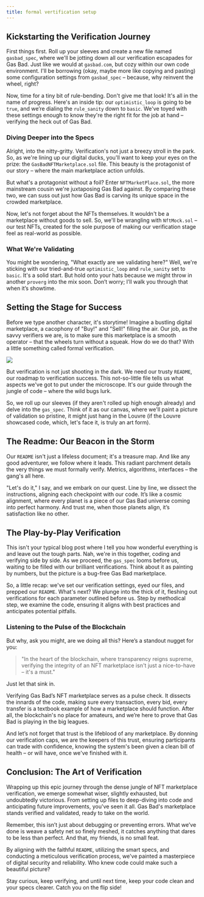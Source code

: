 ```yaml
---
title: formal vertification setup
---
```


## Kickstarting the Verification Journey

First things first. Roll up your sleeves and create a new file named `gasbad_spec`, where we'll be jotting down all our verification escapades for Gas Bad. Just like we would at `gasbad.com`, but cozy within our own code environment. I'll be borrowing (okay, maybe more like copying and pasting) some configuration settings from `gasbad_spec` – because, why reinvent the wheel, right?

Now, time for a tiny bit of rule-bending. Don't give me that look! It's all in the name of progress. Here's an inside tip: our `optimistic_loop` is going to be `true`, and we’re dialing the `rule_sanity` down to `basic`. We've toyed with these settings enough to know they're the right fit for the job at hand – verifying the heck out of Gas Bad.

### Diving Deeper into the Specs

Alright, into the nitty-gritty. Verification's not just a breezy stroll in the park. So, as we're lining up our digital ducks, you'll want to keep your eyes on the prize: the `GasBadNFTMarketplace.sol` file. This beauty is the protagonist of our story – where the main marketplace action unfolds.

But what's a protagonist without a foil? Enter `NFTMarketPlace.sol`, the more mainstream cousin we're juxtaposing Gas Bad against. By comparing these two, we can suss out just how Gas Bad is carving its unique space in the crowded marketplace.

Now, let's not forget about the NFTs themselves. It wouldn't be a marketplace without goods to sell. So, we'll be wrangling with `NftMock.sol` – our test NFTs, created for the sole purpose of making our verification stage feel as real-world as possible.

### What We're Validating

You might be wondering, "What exactly are we validating here?" Well, we're sticking with our tried-and-true `optimistic_loop` and `rule_sanity` set to `basic`. It's a solid start. But hold onto your hats because we might throw in another `proverg` into the mix soon. Don’t worry; I’ll walk you through that when it’s showtime.

## Setting the Stage for Success

Before we type another character, it's storytime! Imagine a bustling digital marketplace, a cacophony of "Buy!" and "Sell!" filling the air. Our job, as the savvy verifiers we are, is to make sure this marketplace is a smooth operator – that the wheels turn without a squeak. How do we do that? With a little something called formal verification.

![](https://cdn.videotap.com/618/screenshots/b4WV2MatF6QeMXviS1pc-53.57.png)

But verification is not just shooting in the dark. We need our trusty `README`, our roadmap to verification success. This not-so-little file tells us what aspects we've got to put under the microscope. It's our guide through the jungle of code – where the wild bugs lurk.

So, we roll up our sleeves (if they aren't rolled up high enough already) and delve into the `gas_spec`. Think of it as our canvas, where we'll paint a picture of validation so pristine, it might just hang in the Louvre (if the Louvre showcased code, which, let's face it, is truly an art form).

## The Readme: Our Beacon in the Storm

Our `README` isn't just a lifeless document; it's a treasure map. And like any good adventurer, we follow where it leads. This radiant parchment details the very things we must formally verify. Metrics, algorithms, interfaces – the gang's all here.

"Let's do it," I say, and we embark on our quest. Line by line, we dissect the instructions, aligning each checkpoint with our code. It’s like a cosmic alignment, where every planet is a piece of our Gas Bad universe coming into perfect harmony. And trust me, when those planets align, it’s satisfaction like no other.

## The Play-by-Play Verification

This isn't your typical blog post where I tell you how wonderful everything is and leave out the tough parts. Nah, we're in this together, coding and verifying side by side. As we proceed, the `gas_spec` looms before us, waiting to be filled with our brilliant verifications. Think about it as painting by numbers, but the picture is a bug-free Gas Bad marketplace.

So, a little recap: we've set our verification settings, eyed our files, and prepped our `README`. What's next? We plunge into the thick of it, fleshing out verifications for each parameter outlined before us. Step by methodical step, we examine the code, ensuring it aligns with best practices and anticipates potential pitfalls.

### Listening to the Pulse of the Blockchain

But why, ask you might, are we doing all this? Here’s a standout nugget for you:

> "In the heart of the blockchain, where transparency reigns supreme, verifying the integrity of an NFT marketplace isn't just a nice-to-have – it's a must."

Just let that sink in.

Verifying Gas Bad’s NFT marketplace serves as a pulse check. It dissects the innards of the code, making sure every transaction, every bid, every transfer is a textbook example of how a marketplace should function. After all, the blockchain's no place for amateurs, and we’re here to prove that Gas Bad is playing in the big leagues.

And let’s not forget that trust is the lifeblood of any marketplace. By donning our verification caps, we are the keepers of this trust, ensuring participants can trade with confidence, knowing the system's been given a clean bill of health – or will have, once we've finished with it.

## Conclusion: The Art of Verification

Wrapping up this epic journey through the dense jungle of NFT marketplace verification, we emerge somewhat wiser, slightly exhausted, but undoubtedly victorious. From setting up files to deep-diving into code and anticipating future improvements, you've seen it all. Gas Bad's marketplace stands verified and validated, ready to take on the world.

Remember, this isn’t just about debugging or preventing errors. What we’ve done is weave a safety net so finely meshed, it catches anything that dares to be less than perfect. And that, my friends, is no small feat.

By aligning with the faithful `README`, utilizing the smart specs, and conducting a meticulous verification process, we've painted a masterpiece of digital security and reliability. Who knew code could make such a beautiful picture?

Stay curious, keep verifying, and until next time, keep your code clean and your specs clearer. Catch you on the flip side!

